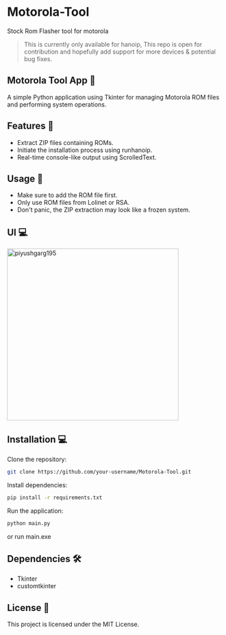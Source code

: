 # Motorola-Tool
 Stock Rom Flasher tool for motorola

> This is currently only available for hanoip, This repo is open for contribution and hopefully add support for more devices & potential bug fixes.

## Motorola Tool App 📱
 A simple Python application using Tkinter for managing Motorola ROM files and performing system operations.

## Features 🚀
* Extract ZIP files containing ROMs.
* Initiate the installation process using runhanoip.
* Real-time console-like output using ScrolledText.

## Usage 📝
* Make sure to add the ROM file first.
* Only use ROM files from Lolinet or RSA.
* Don't panic, the ZIP extraction may look like a frozen system.

## UI 💻
<img align="center" src="https://github.com/isg32/Motorola-Tool/assets/95901240/e6fca62b-8059-4f05-b046-4dfcc78b4878" alt="piyushgarg195" height="400" />

## Installation 💻

Clone the repository:
```bash
git clone https://github.com/your-username/Motorola-Tool.git
```
Install dependencies:
```bash
pip install -r requirements.txt
```

Run the application:
```bash
python main.py
```
or run main.exe


## Dependencies 🛠️
* Tkinter
* customtkinter

## License 📄
This project is licensed under the MIT License.
